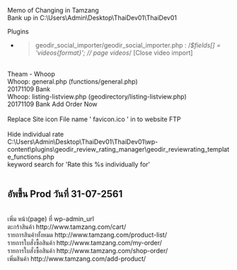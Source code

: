 Memo of Changing in Tamzang
<br>
Bank up in C:\Users\Admin\Desktop\ThaiDev01\ThaiDev01
<br>

Plugins
- > geodir_social_importer/geodir_social_importer.php
 :   /*$fields[] = 'videos{format}'; // page videos*/       [Close video import]

<br>
Theam - Whoop<br>
Whoop: general.php (functions/general.php)<br>
20171109  Bank<br>
Whoop: listing-listview.php (geodirectory/listing-listview.php)<br>
 20171109 Bank Add Order Now <br>
<br>
Replace Site icon File name ' favicon.ico ' in to website FTP<br>
<br>
Hide individual rate<br>
C:\Users\Admin\Desktop\ThaiDev01\ThaiDev01\wp-content\plugins\geodir_review_rating_manager\geodir_reviewrating_template_functions.php
<br>
keyword search for  'Rate this %s individually for'
<br>
<br>
<h2>อัพขึ้น Prod วันที่ 31-07-2561</h2>
<br>
เพิ่ม หน้า(page) ที่ wp-admin_url
<br>
ตะกร้าสินค้า http://www.tamzang.com/cart/
<br>
รายการสินค้าทั้งหมด http://www.tamzang.com/product-list/
<br>
รายการใบสั่งซื้อสินค้า  http://www.tamzang.com/my-order/
<br>
รายการใบสั่งซื้อสินค้า  http://www.tamzang.com/shop-order/
<br>
เพิ่มสินค้า http://www.tamzang.com/add-product/
<br>

